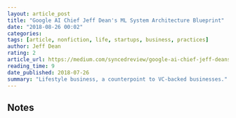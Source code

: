 ```yaml
---
layout: article_post
title: "Google AI Chief Jeff Dean's ML System Architecture Blueprint"
date: "2018-08-26 00:02"
categories:
tags: [article, nonfiction, life, startups, business, practices]
author: Jeff Dean
rating: 2
article_url: https://medium.com/syncedreview/google-ai-chief-jeff-deans-ml-system-architecture-blueprint-a358e53c68a5
reading_time: 9
date_published: 2018-07-26
summary: "Lifestyle business, a counterpoint to VC-backed businesses."
---
```


## Notes
